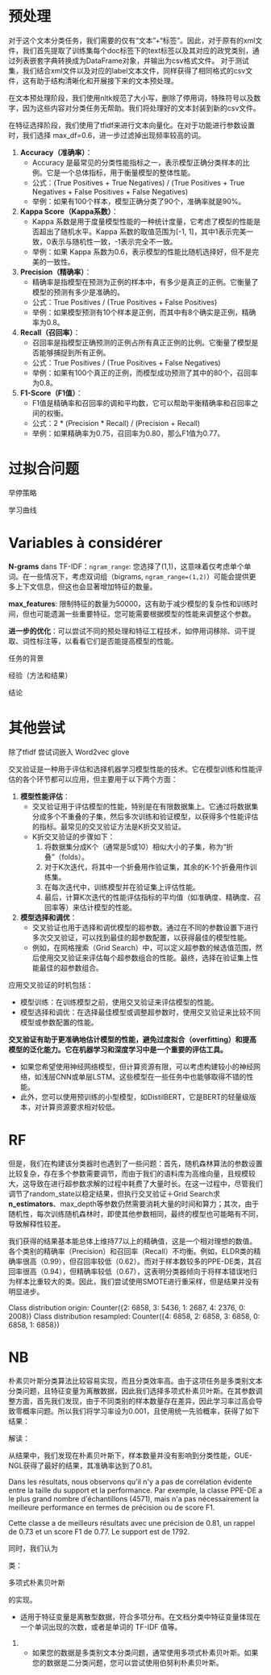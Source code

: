 # 预处理

对于这个文本分类任务，我们需要的仅有“文本”+“标签”。因此，对于原有的xml文件，我们首先提取了训练集每个doc标签下的text标签以及其对应的政党类别，通过列表嵌套字典转换成为DataFrame对象，并输出为csv格式文件。
对于测试集，我们结合xml文件以及对应的label文本文件，同样获得了相同格式的csv文件，这有助于结构清晰化和开展接下来的文本预处理。



在文本预处理阶段，我们使用nltk规范了大小写，删除了停用词，特殊符号以及数字，因为这些内容对分类任务无帮助。我们将处理好的文本封装到新的csv文件。

在特征选择阶段，我们使用了tfidf来进行文本向量化。在对于功能进行参数设置时，我们选择        max_df=0.6，进一步过滤掉出现频率较高的词。





1. **Accuracy（准确率）**：
   - Accuracy 是最常见的分类性能指标之一，表示模型正确分类样本的比例。它是一个总体指标，用于衡量模型的整体性能。
   - 公式：(True Positives + True Negatives) / (True Positives + True Negatives + False Positives + False Negatives)
   - 举例：如果有100个样本，模型正确分类了90个，准确率就是90%。
2. **Kappa Score（Kappa系数）**：
   - Kappa 系数是用于度量模型性能的一种统计度量，它考虑了模型的性能是否超出了随机水平。Kappa 系数的取值范围为[-1, 1]，其中1表示完美一致，0表示与随机性一致，-1表示完全不一致。
   - 举例：如果 Kappa 系数为0.6，表示模型的性能比随机选择好，但不是完美的一致性。
3. **Precision（精确率）**：
   - 精确率是指模型在预测为正例的样本中，有多少是真正的正例。它衡量了模型的预测有多少是准确的。
   - 公式：True Positives / (True Positives + False Positives)
   - 举例：如果模型预测有10个样本是正例，而其中有8个确实是正例，精确率为0.8。
4. **Recall（召回率）**：
   - 召回率是指模型正确预测的正例占所有真正正例的比例。它衡量了模型是否能够捕捉到所有正例。
   - 公式：True Positives / (True Positives + False Negatives)
   - 举例：如果有100个真正的正例，而模型成功预测了其中的80个，召回率为0.8。
5. **F1-Score（F1值）**：
   - F1值是精确率和召回率的调和平均数，它可以帮助平衡精确率和召回率之间的权衡。
   - 公式：2 * (Precision * Recall) / (Precision + Recall)
   - 举例：如果精确率为0.75，召回率为0.80，那么F1值为0.77。





# 过拟合问题

早停策略

学习曲线



# Variables à considérer



**N-grams** dans TF-IDF：`ngram_range`: 您选择了(1,1)，这意味着仅考虑单个单词。在一些情况下，考虑双词组（bigrams, `ngram_range=(1,2)`）可能会提供更多上下文信息，但这也会显著增加特征的数量。

**max_features**: 限制特征的数量为50000，这有助于减少模型的复杂性和训练时间，但也可能遗漏一些重要特征。您可能需要根据模型的性能来调整这个参数。



**进一步的优化**：可以尝试不同的预处理和特征工程技术，如停用词移除、词干提取、词性标注等，以看看它们是否能提高模型的性能。















任务的背景



经验（方法和结果）



结论







# 其他尝试

除了tfidf 尝试词嵌入 Word2vec glove





交叉验证是一种用于评估和选择机器学习模型性能的技术。它在模型训练和性能评估的各个环节都可以应用，但主要用于以下两个方面：

1. **模型性能评估**：
   - 交叉验证用于评估模型的性能，特别是在有限数据集上。它通过将数据集分成多个不重叠的子集，然后多次训练和验证模型，以获得多个性能评估的指标。最常见的交叉验证方法是K折交叉验证。
   - K折交叉验证的步骤如下：
     1. 将数据集分成K个（通常是5或10）相似大小的子集，称为“折叠”（folds）。
     2. 对于K次迭代，将其中一个折叠用作验证集，其余的K-1个折叠用作训练集。
     3. 在每次迭代中，训练模型并在验证集上评估性能。
     4. 最后，计算K次迭代的性能评估指标的平均值（如准确度、精确度、召回率等）来估计模型的性能。
2. **模型选择和调优**：
   - 交叉验证也用于选择和调优模型的超参数。通过在不同的参数设置下进行多次交叉验证，可以找到最佳的超参数配置，以获得最佳的模型性能。
   - 例如，在网格搜索（Grid Search）中，可以定义超参数的候选值范围，然后使用交叉验证来评估每个超参数组合的性能。最终，选择在验证集上性能最佳的超参数组合。

应用交叉验证的时机包括：

- 模型训练：在训练模型之前，使用交叉验证来评估模型的性能。
- 模型选择和调优：在选择最佳模型或调整超参数时，使用交叉验证来比较不同模型或参数配置的性能。

**交叉验证有助于更准确地估计模型的性能，避免过度拟合（overfitting）和提高模型的泛化能力。它在机器学习和深度学习中是一个重要的评估工具。**





- 如果您希望使用神经网络模型，但计算资源有限，可以考虑构建较小的神经网络，如浅层CNN或单层LSTM。这些模型在一些任务中也能够取得不错的性能。
- 此外，您可以使用预训练的小型模型，如DistilBERT，它是BERT的轻量级版本，对计算资源要求相对较低。









# RF

但是，我们在构建该分类器时也遇到了一些问题：首先，随机森林算法的参数设置比较复杂，存在多个参数需要调节，而由于我们的语料库为高维向量，且规模较大，这导致在进行超参数求解的过程中耗费了大量时长。在这一过程中，尽管我们调节了random_state以稳定结果，但执行交叉验证＋Grid Search求**n_estimators**、max_depth等参数仍然需要消耗大量的时间和算力；其次，由于随机性，每次训练随机森林时，即使其他参数相同，最终的模型也可能略有不同，导致解释性较差。



我们获得的结果基本能总体上维持77以上的精确值，这是一个相对理想的数值。各个类别的精确率（Precision）和召回率（Recall）不均衡。例如，ELDR类的精确率很高（0.99），但召回率较低（0.62）。而对于样本数较多的PPE-DE类，其召回率很高（0.94），但精确率较低（0.67），这表明分类器倾向于将样本错误地归为样本比重较大的类。因此，我们尝试使用SMOTE进行重采样，但是结果并没有明显进步。

Class distribution origin: Counter({2: 6858, 3: 5436, 1: 2687, 4: 2376, 0: 2008})
Class distribution resampled: Counter({4: 6858, 2: 6858, 3: 6858, 0: 6858, 1: 6858})











# NB



朴素贝叶斯分类算法比较容易实现，而且分类效率高。由于这项任务是多类别文本分类问题，且特征变量为离散数据，因此我们选择多项式朴素贝叶斯。在其参数调整方面，首先我们发现，由于不同类别的样本数量存在差异，因此学习率过高会导致零概率问题。所以我们将学习率设为0.001，且使用统一先验概率，获得了如下结果：

解读：

从结果中，我们发现在朴素贝叶斯下，样本数量并没有影响到分类性能，GUE-NGL获得了最好的结果，其准确率达到了0.81。

Dans les résultats, nous observons qu'il n'y a pas de corrélation évidente entre la taille du support et la performance. Par exemple, la classe PPE-DE a le plus grand nombre d'échantillons (4571), mais n'a pas nécessairement la meilleure performance en termes de précision ou de score F1.



Cette classe a de meilleurs résultats avec une précision de 0.81, un rappel de 0.73 et un score F1 de 0.77. Le support est de 1792.







同时，我们认为





类：

多项式朴素贝叶斯

的实现。

- 适用于特征变量是离散型数据，符合多项分布。在文档分类中特征变量体现在一个单词出现的次数，或者是单词的 TF-IDF 值等。





1. - 如果您的数据是多类别文本分类问题，通常使用多项式朴素贝叶斯。如果您的数据是二分类问题，您可以尝试使用伯努利朴素贝叶斯。